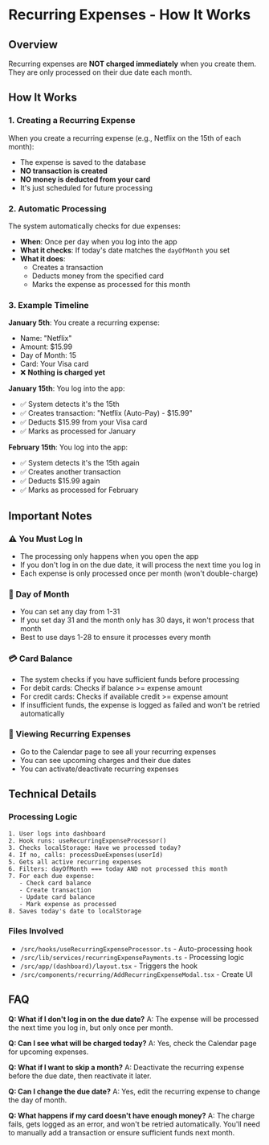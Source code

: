 # Recurring Expenses - How It Works

## Overview
Recurring expenses are **NOT charged immediately** when you create them. They are only processed on their due date each month.

## How It Works

### 1. Creating a Recurring Expense
When you create a recurring expense (e.g., Netflix on the 15th of each month):
- The expense is saved to the database
- **NO transaction is created**
- **NO money is deducted from your card**
- It's just scheduled for future processing

### 2. Automatic Processing
The system automatically checks for due expenses:
- **When**: Once per day when you log into the app
- **What it checks**: If today's date matches the `dayOfMonth` you set
- **What it does**: 
  - Creates a transaction
  - Deducts money from the specified card
  - Marks the expense as processed for this month

### 3. Example Timeline

**January 5th**: You create a recurring expense:
- Name: "Netflix"
- Amount: $15.99
- Day of Month: 15
- Card: Your Visa card
- ❌ **Nothing is charged yet**

**January 15th**: You log into the app:
- ✅ System detects it's the 15th
- ✅ Creates transaction: "Netflix (Auto-Pay) - $15.99"
- ✅ Deducts $15.99 from your Visa card
- ✅ Marks as processed for January

**February 15th**: You log into the app:
- ✅ System detects it's the 15th again
- ✅ Creates another transaction
- ✅ Deducts $15.99 again
- ✅ Marks as processed for February

## Important Notes

### ⚠️ You Must Log In
- The processing only happens when you open the app
- If you don't log in on the due date, it will process the next time you log in
- Each expense is only processed once per month (won't double-charge)

### 📅 Day of Month
- You can set any day from 1-31
- If you set day 31 and the month only has 30 days, it won't process that month
- Best to use days 1-28 to ensure it processes every month

### 💳 Card Balance
- The system checks if you have sufficient funds before processing
- For debit cards: Checks if balance >= expense amount
- For credit cards: Checks if available credit >= expense amount
- If insufficient funds, the expense is logged as failed and won't be retried automatically

### 🔄 Viewing Recurring Expenses
- Go to the Calendar page to see all your recurring expenses
- You can see upcoming charges and their due dates
- You can activate/deactivate recurring expenses

## Technical Details

### Processing Logic
```
1. User logs into dashboard
2. Hook runs: useRecurringExpenseProcessor()
3. Checks localStorage: Have we processed today?
4. If no, calls: processDueExpenses(userId)
5. Gets all active recurring expenses
6. Filters: dayOfMonth === today AND not processed this month
7. For each due expense:
   - Check card balance
   - Create transaction
   - Update card balance
   - Mark expense as processed
8. Saves today's date to localStorage
```

### Files Involved
- `/src/hooks/useRecurringExpenseProcessor.ts` - Auto-processing hook
- `/src/lib/services/recurringExpensePayments.ts` - Processing logic
- `/src/app/(dashboard)/layout.tsx` - Triggers the hook
- `/src/components/recurring/AddRecurringExpenseModal.tsx` - Create UI

## FAQ

**Q: What if I don't log in on the due date?**
A: The expense will be processed the next time you log in, but only once per month.

**Q: Can I see what will be charged today?**
A: Yes, check the Calendar page for upcoming expenses.

**Q: What if I want to skip a month?**
A: Deactivate the recurring expense before the due date, then reactivate it later.

**Q: Can I change the due date?**
A: Yes, edit the recurring expense to change the day of month.

**Q: What happens if my card doesn't have enough money?**
A: The charge fails, gets logged as an error, and won't be retried automatically. You'll need to manually add a transaction or ensure sufficient funds next month.
